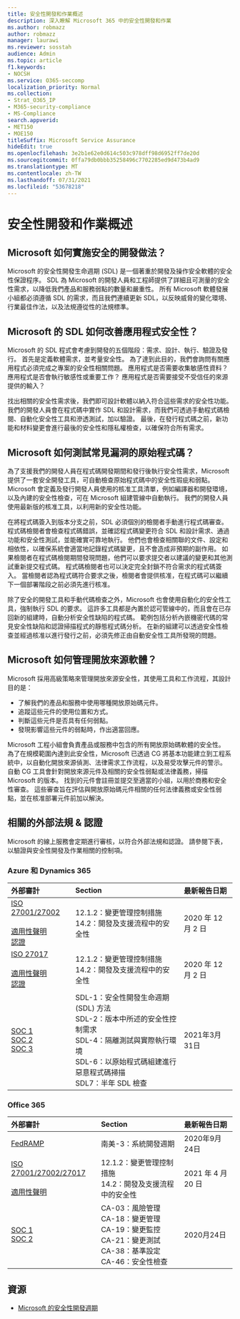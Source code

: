 ```yaml
---
title: 安全性開發和作業概述
description: 深入瞭解 Microsoft 365 中的安全性開發和作業
ms.author: robmazz
author: robmazz
manager: laurawi
ms.reviewer: sosstah
audience: Admin
ms.topic: article
f1.keywords:
- NOCSH
ms.service: O365-seccomp
localization_priority: Normal
ms.collection:
- Strat_O365_IP
- M365-security-compliance
- MS-Compliance
search.appverid:
- MET150
- MOE150
titleSuffix: Microsoft Service Assurance
hideEdit: true
ms.openlocfilehash: 3e2b1e62e0d614c503c978dff98d6952ff7de20d
ms.sourcegitcommit: 0ffa79db0bbb35258496c7702285ed9d473b4ad9
ms.translationtype: MT
ms.contentlocale: zh-TW
ms.lasthandoff: 07/31/2021
ms.locfileid: "53678218"
---
```

# <a name="security-development-and-operations-overview"></a>安全性開發和作業概述

## <a name="how-does-microsoft-implement-secure-development-practices"></a>Microsoft 如何實施安全的開發做法？

Microsoft 的安全性開發生命週期 (SDL) 是一個著重於開發及操作安全軟體的安全性保證程序。 SDL 為 Microsoft 的開發人員和工程師提供了詳細且可測量的安全性需求，以降低我們產品和服務弱點的數量和嚴重性。 所有 Microsoft 軟體發展小組都必須遵循 SDL 的需求，而且我們連續更新 SDL，以反映威脅的變化環境、行業最佳作法，以及法規遵從性的法規標準。

## <a name="how-does-microsofts-sdl-improve-application-security"></a>Microsoft 的 SDL 如何改善應用程式安全性？

Microsoft 的 SDL 程式會考慮到開發的五個階段：需求、設計、執行、驗證及發行。 首先是定義軟體需求，並考量安全性。 為了達到此目的，我們會詢問有關應用程式必須完成之專案的安全性相關問題。 應用程式是否需要收集敏感性資料？ 應用程式是否會執行敏感性或重要工作？ 應用程式是否需要接受不受信任的來源提供的輸入？

找出相關的安全性需求後，我們即可設計軟體以納入符合這些需求的安全性功能。 我們的開發人員會在程式碼中實作 SDL 和設計需求，而我們可透過手動程式碼檢閱、自動化安全性工具和滲透測試，加以驗證。 最後，在發行程式碼之前，新功能和材料變更會進行最後的安全性和隱私權檢查，以確保符合所有需求。

## <a name="how-does-microsoft-test-source-code-for-common-vulnerabilities"></a>Microsoft 如何測試常見漏洞的原始程式碼？

為了支援我們的開發人員在程式碼開發期間和發行後執行安全性需求，Microsoft 提供了一套安全開發工具，可自動檢查原始程式碼中的安全性瑕疵和弱點。 Microsoft 會定義及發行開發人員使用的核准工具清單，例如編譯器和開發環境，以及內建的安全性檢查，可在 Microsoft 組建管線中自動執行。 我們的開發人員使用最新版的核准工具，以利用新的安全性功能。

在將程式碼簽入到版本分支之前，SDL 必須個別的檢閱者手動進行程式碼審查。 程式碼檢閱者會檢查程式碼錯誤，並確認程式碼變更符合 SDL 和設計需求、通過功能和安全性測試，並能確實可靠地執行。 他們也會檢查相關聯的文件、設定和相依性，以確保系統會適當地記錄程式碼變更，且不會造成非預期的副作用。 如果檢閱者在程式碼檢閱期間發現問題，他們可以要求提交者以建議的變更和其他測試重新提交程式碼。 程式碼檢閱者也可以決定完全封鎖不符合需求的程式碼簽入。 當檢閱者認為程式碼符合要求之後，檢閱者會提供核准，在程式碼可以繼續下一個部署階段之前必須先進行核准。

除了安全的開發工具和手動代碼檢查之外，Microsoft 也會使用自動化的安全性工具，強制執行 SDL 的要求。 這許多工具都是內置於認可管線中的，而且會在已存回新的組建時，自動分析安全性缺陷的程式碼。 範例包括分析內嵌機密代碼的常見安全性缺陷和認證掃描程式的靜態程式碼分析。 在新的組建可以透過安全性檢查並經過核准以進行發行之前，必須先修正由自動安全性工具所發現的問題。

## <a name="how-does-microsoft-manage-open-source-software"></a>Microsoft 如何管理開放來源軟體？

Microsoft 採用高級策略來管理開放來源安全性，其使用工具和工作流程，其設計目的是：

- 了解我們的產品和服務中使用哪種開放原始碼元件。
- 追蹤這些元件的使用位置和方式。
- 判斷這些元件是否具有任何弱點。
- 發現影響這些元件的弱點時，作出適當回應。

Microsoft 工程小組會負責產品或服務中包含的所有開放原始碼軟體的安全性。 為了在規模範圍內達到此安全性，Microsoft 已透過 CG 將基本功能建立到工程系統中，以自動化開放來源偵測、法律需求工作流程，以及易受攻擊元件的警示。 自動 CG 工具會針對開放來源元件及相關的安全性弱點或法律義務，掃描 Microsoft 的版本。 找到的元件會註冊並提交至適當的小組，以用於商務和安全性審查。 這些審查旨在評估與開放原始碼元件相關的任何法律義務或安全性弱點，並在核准部署元件前加以解決。

## <a name="related-external-regulations--certifications"></a>相關的外部法規 & 認證

Microsoft 的線上服務會定期進行審核，以符合外部法規和認證。 請參閱下表，以驗證與安全性開發及作業相關的控制項。

### <a name="azure-and-dynamics-365"></a>Azure 和 Dynamics 365

| **外部審計** | **Section** | **最新報告日期** |
|:--------------------|:------------|:-----------------------|
| [ISO 27001/27002](https://servicetrust.microsoft.com/ViewPage/MSComplianceGuideV3?command=Download&downloadType=Document&downloadId=e9116047-f327-430c-a83f-166b7e561ad6&tab=7027ead0-3d6b-11e9-b9e1-290b1eb4cdeb&docTab=7027ead0-3d6b-11e9-b9e1-290b1eb4cdeb_ISO_Reports) <br><br> [適用性聲明](https://servicetrust.microsoft.com/ViewPage/MSComplianceGuideV3?command=Download&downloadType=Document&downloadId=00af6c3e-7f3e-4e0d-8b0e-79f45ef2cef1&tab=7027ead0-3d6b-11e9-b9e1-290b1eb4cdeb&docTab=7027ead0-3d6b-11e9-b9e1-290b1eb4cdeb_ISO_Reports) <br> [認證](https://servicetrust.microsoft.com/ViewPage/MSComplianceGuideV3?command=Download&downloadType=Document&downloadId=d7af5304-3a31-40e6-9abb-e26352305d41&tab=7027ead0-3d6b-11e9-b9e1-290b1eb4cdeb&docTab=7027ead0-3d6b-11e9-b9e1-290b1eb4cdeb_ISO_Reports) | 12.1.2：變更管理控制措施 <br> 14.2：開發及支援流程中的安全性 | 2020 年 12 月 2 日 |
| [ISO 27017](https://servicetrust.microsoft.com/ViewPage/MSComplianceGuideV3?command=Download&downloadType=Document&downloadId=e9116047-f327-430c-a83f-166b7e561ad6&tab=7027ead0-3d6b-11e9-b9e1-290b1eb4cdeb&docTab=7027ead0-3d6b-11e9-b9e1-290b1eb4cdeb_ISO_Reports) <br><br> [適用性聲明](https://servicetrust.microsoft.com/ViewPage/MSComplianceGuideV3?command=Download&downloadType=Document&downloadId=a3bca0ac-867d-4204-b66b-13665f5f1e8d&tab=7027ead0-3d6b-11e9-b9e1-290b1eb4cdeb&docTab=7027ead0-3d6b-11e9-b9e1-290b1eb4cdeb_ISO_Reports) <br> [認證](https://servicetrust.microsoft.com/ViewPage/MSComplianceGuideV3?command=Download&downloadType=Document&downloadId=25718a8a-f34d-41e1-a95a-c49246508787&tab=7027ead0-3d6b-11e9-b9e1-290b1eb4cdeb&docTab=7027ead0-3d6b-11e9-b9e1-290b1eb4cdeb_ISO_Reports) | 12.1.2：變更管理控制措施 <br> 14.2：開發及支援流程中的安全性 | 2020 年 12 月 2 日 |
| [SOC 1](https://servicetrust.microsoft.com/ViewPage/MSComplianceGuideV3?command=Download&downloadType=Document&downloadId=b8721ebd-af20-42fe-b22f-8332b0a19517&tab=7027ead0-3d6b-11e9-b9e1-290b1eb4cdeb&docTab=7027ead0-3d6b-11e9-b9e1-290b1eb4cdeb_SOC_%2F_SSAE_16_Reports) <br> [SOC 2](https://servicetrust.microsoft.com/ViewPage/MSComplianceGuideV3?command=Download&downloadType=Document&downloadId=234a0f57-83c1-4afc-a586-a0e7a59592f7&tab=7027ead0-3d6b-11e9-b9e1-290b1eb4cdeb&docTab=7027ead0-3d6b-11e9-b9e1-290b1eb4cdeb_SOC_%2F_SSAE_16_Reports) <br> [SOC 3](https://servicetrust.microsoft.com/ViewPage/MSComplianceGuideV3?command=Download&downloadType=Document&downloadId=75c8cbf6-e456-473c-a05e-34fea888ec2a&tab=7027ead0-3d6b-11e9-b9e1-290b1eb4cdeb&docTab=7027ead0-3d6b-11e9-b9e1-290b1eb4cdeb_SOC_%2F_SSAE_16_Reports) | SDL-1：安全性開發生命週期 (SDL) 方法 <br> SDL-2：版本中所述的安全性控制需求 <br> SDL-4：隔離測試與實際執行環境 <br> SDL-6：以原始程式碼組建進行惡意程式碼掃描 <br> SDL7：半年 SDL 檢查 | 2021年3月31日 |

### <a name="office-365"></a>Office 365

| **外部審計** | **Section** | **最新報告日期** |
|:--------------------|:------------|:-----------------------|
| [FedRAMP](https://compliance.microsoft.com/compliancemanager) | 南美-3：系統開發週期 | 2020年9月24日 |
| [ISO 27001/27002/27017](https://servicetrust.microsoft.com/ViewPage/MSComplianceGuideV3?command=Download&downloadType=Document&downloadId=8d625374-4f2d-49f8-9d37-a4281ba98222&tab=7027ead0-3d6b-11e9-b9e1-290b1eb4cdeb&docTab=7027ead0-3d6b-11e9-b9e1-290b1eb4cdeb_ISO_Reports) <br><br> [適用性聲明](https://servicetrust.microsoft.com/ViewPage/MSComplianceGuideV3?command=Download&downloadType=Document&downloadId=c0df4ce8-c77e-4183-84eb-c8688470d8b1&tab=7027ead0-3d6b-11e9-b9e1-290b1eb4cdeb&docTab=7027ead0-3d6b-11e9-b9e1-290b1eb4cdeb_ISO_Reports) | 12.1.2：變更管理控制措施 <br> 14.2：開發及支援流程中的安全性 | 2021 年 4 月 20 日 |
| [SOC 1](https://servicetrust.microsoft.com/ViewPage/MSComplianceGuideV3?command=Download&downloadType=Document&downloadId=90df3f9c-3aaf-4dbf-99d0-ca9f2991721b&tab=7027ead0-3d6b-11e9-b9e1-290b1eb4cdeb&docTab=7027ead0-3d6b-11e9-b9e1-290b1eb4cdeb_SOC_%2F_SSAE_16_Reports) <br> [SOC 2](https://servicetrust.microsoft.com/ViewPage/MSComplianceGuideV3?command=Download&downloadType=Document&downloadId=a73c1738-7892-42b7-acd3-87b6371c53f6&tab=7027ead0-3d6b-11e9-b9e1-290b1eb4cdeb&docTab=7027ead0-3d6b-11e9-b9e1-290b1eb4cdeb_SOC_%2F_SSAE_16_Reports) | CA-03：風險管理 <br> CA-18：變更管理 <br> CA-19：變更監控 <br> CA-21：變更測試 <br> CA-38：基準設定 <br> CA-46：安全性檢查 | 2020月24日 |

## <a name="resources"></a>資源

- [Microsoft 的安全性開發週期](https://www.microsoft.com/securityengineering/sdl)
